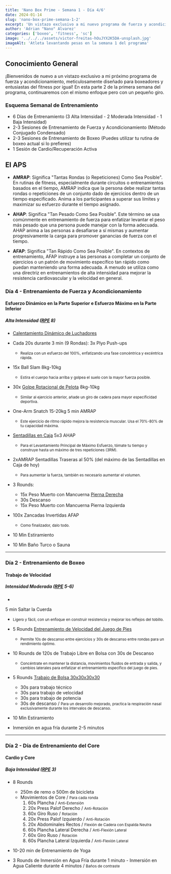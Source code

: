 ```yaml
---
title: 'Nano Box Prime - Semana 1 - Día 4/6'
date: 2024-01-14
slug: 'nano-box-prime-semana-1-2'
excerpt: 'Un vistazo exclusivo a mi nuevo programa de fuerza y acondicionamiento para boxeadores, diseñado para principiantes o cualquier persona que quiera probar.'
author: 'Adrian "Nano" Alvarez'
categories: ['boxeo', 'fitness', 'sc']
image: '../../../assets/victor-freitas-hOuJYX2K5DA-unsplash.jpg'
imageAlt: 'Atleta levantando pesas en la semana 1 del programa'
---
```


## Conocimiento General ##

¡Bienvenidos de nuevo a un vistazo exclusivo a mi próximo programa de fuerza y acondicionamiento, meticulosamente diseñado para boxeadores y entusiastas del fitness por igual! En esta parte 2 de la primera semana del programa, continuaremos con el mismo enfoque pero con un pequeño giro.

### Esquema Semanal de Entrenamiento ###

- 6 Días de Entrenamiento (3 Alta Intensidad - 2 Moderada Intensidad - 1 Baja Intensidad)
- 2-3 Sesiones de Entrenamiento de Fuerza y Acondicionamiento (Método Conjugado Condensado)
- 2-3 Sesiones de Entrenamiento de Boxeo (Puedes utilizar tu rutina de boxeo actual si lo prefieres)
- 1 Sesión de Cardio/Recuperación Activa

## El APS ##

 - <strong>AMRAP</strong>: Significa "Tantas Rondas (o Repeticiones) Como Sea Posible". En rutinas de fitness, especialmente durante circuitos o entrenamientos basados en el tiempo, AMRAP indica que la persona debe realizar tantas rondas o repeticiones de un conjunto dado de ejercicios dentro de un tiempo especificado. Anima a los participantes a superar sus límites y maximizar su esfuerzo durante el tiempo asignado.

- <strong>AHAP</strong>: Significa "Tan Pesado Como Sea Posible". Este término se usa comúnmente en entrenamiento de fuerza para enfatizar levantar el peso más pesado que una persona puede manejar con la forma adecuada. AHAP anima a las personas a desafiarse a sí mismas y aumentar progresivamente la carga para promover ganancias de fuerza con el tiempo.

- <strong>AFAP</strong>: Significa "Tan Rápido Como Sea Posible". En contextos de entrenamiento, AFAP instruye a las personas a completar un conjunto de ejercicios o un patrón de movimiento específico tan rápido como puedan manteniendo una forma adecuada. A menudo se utiliza como una directriz en entrenamientos de alta intensidad para mejorar la resistencia cardiovascular y la velocidad en general.

### Día 4 - Entrenamiento de Fuerza y Acondicionamiento ###
#### Esfuerzo Dinámico en la Parte Superior e Esfuerzo Máximo en la Parte Inferior ####
##### Alta Intensidad (<a href='https://danielpereiracoach.com/rpe-en-el-entrenamiento-de-fuerza/' target='_blank' class='text-white hover:text-muted-foreground duration-200 transition-colors'>RPE</a> 8) #####

- <a href='https://www.youtube.com/watch?v=ZndWEwFoU5I&t=204s&pp=ygUaZmlnaHRlciB3YXJtIHVwICBwaGlsIGRhcnU%3D' target='_blank' class='text-white hover:text-muted-foreground duration-200 transition-colors'>Calentamiento Dinámico de Luchadores</a>

- Cada 20s durante 3 min (9 Rondas): 3x Plyo Push-ups
  - <small>Realiza con un esfuerzo del 100%, enfatizando una fase concéntrica y excéntrica rápida.</small>

- 15x Ball Slam 8kg-10kg
  - <small>Estira el cuerpo hacia arriba y golpea el suelo con la mayor fuerza posible.</small>

- 30x <a href='https://youtu.be/-aVT9_BBkxk?si=p_S0AN_TyFxnR9vI' target='_blank' class='text-white hover:text-muted-foreground duration-200 transition-colors'>Golpe Rotacional de Pelota</a> 8kg-10kg
  - <small>Similar al ejercicio anterior, añade un giro de cadera para mayor especificidad deportiva.</small>

- One-Arm Snatch 15-20kg 5 min AMRAP
  - <small>Este ejercicio de ritmo rápido mejora la resistencia muscular. Usa el 70%-80% de tu capacidad máxima.</small>

- <a href='https://youtu.be/JYxj9fSe5yw?si=m6-DuVT-Ihe6wQL6' target='_blank' class='text-white hover:text-muted-foreground duration-200 transition-colors'>Sentadillas en Caja</a> 5x3 AHAP
  - <small>Para el Levantamiento Principal de Máximo Esfuerzo, tómate tu tiempo y construye hasta un máximo de tres repeticiones (3RM).</small>

- 2xAMRAP Sentadillas Traseras al 50% (del máximo de las Sentadillas en Caja de hoy)
  - <small>Para aumentar la fuerza, también es necesario aumentar el volumen.</small>

- 3 Rounds:
  - 15x Peso Muerto con Mancuerna <a href='https://youtu.be/a4Hn_8ktTTw?si=e7Ba-R9sUQQJ9oxA' target='_blank' class='text-white hover:text-muted-foreground duration-200 transition-colors'>Pierna Derecha</a>
  - 30s Descanso
  - 15x Peso Muerto con Mancuerna Pierna Izquierda

- 100x Zancadas Invertidas AFAP
  - <small>Como finalizador, dalo todo.</small>

- 10 Min Estiramiento

- 10 Min Baño Turco o Sauna

<hr class='w-1/2' />

### Día 2 - Entrenamiento de Boxeo ###
#### Trabajo de Velocidad ####
##### Intensidad Moderada (<a href='https://danielpereiracoach.com/rpe-en-el-entrenamiento-de-fuerza/' target='_blank' class='text-white hover:text-muted-foreground duration-200 transition-colors'>RPE</a> 5-6) #####

-

 5 min Saltar la Cuerda
  - <small>Ligero y fácil, con un enfoque en construir resistencia y mejorar los reflejos del tobillo.</small>

- 5 Rounds <a href='https://www.instagram.com/reel/C0eYSCAoyzY/?utm_source=ig_web_copy_link&igsh=MzRlODBiNWFlZA==' target='_blank' class='text-white hover:text-muted-foreground duration-200 transition-colors'>Entrenamiento de Velocidad del Juego de Pies</a>
  - <small>Permite 10s de descanso entre ejercicios y 30s de descanso entre rondas para un rendimiento óptimo.</small>

- 10 Rounds de 120s de Trabajo Libre en Bolsa con 30s de Descanso
  - <small>Concéntrate en mantener la distancia, movimientos fluidos de entrada y salida, y cambios laterales para enfatizar el entrenamiento específico del juego de pies.</small>

- 5 Rounds <a href='https://www.instagram.com/reel/Czi5ztIoqvk/?utm_source=ig_web_copy_link&igsh=MzRlODBiNWFlZA==' target='_blank' class='text-white hover:text-muted-foreground duration-200 transition-colors'>Trabajo de Bolsa 30x30x30x30</a>
  - 30s para trabajo técnico
  - 30s para trabajo de velocidad
  - 30s para trabajo de potencia
  - 30s de descanso / <small>Para un desarrollo mejorado, practica la respiración nasal exclusivamente durante los intervalos de descanso.</small>

- 10 Min Estiramiento

- Inmersión en agua fría durante 2-5 minutos

<hr class='w-1/2' />

### Día 2 - Día de Entrenamiento del Core ###
#### Cardio y Core ####
##### Baja Intensidad (<a href='https://danielpereiracoach.com/rpe-en-el-entrenamiento-de-fuerza/' target='_blank' class='text-white hover:text-muted-foreground duration-200 transition-colors'>RPE</a> 3) #####

- 8 Rounds
  - 250m de remo o 500m de bicicleta
  - Movimientos de Core / <small>Para cada ronda</small>
    1. 60s Plancha / <small>Anti-Extensión</small>
    2. 20x Press Palof Derecho / <small>Anti-Rotación</small>
    3. 60x Giro Ruso / <small>Rotación</small>
    4. 20x Press Palof Izquierdo / <small>Anti-Rotación</small>
    5. 20x Abdominales Rectos / <small>Flexión de Cadera con Espalda Neutra</small>
    6. 60s Plancha Lateral Derecha / <small>Anti-Flexión Lateral</small>
    7. 60x Giro Ruso / <small>Rotación</small>
    8. 60s Plancha Lateral Izquierda / <small>Anti-Flexión Lateral</small>

- 10-20 min de Entrenamiento de Yoga

- 3 Rounds de Inmersión en Agua Fría durante 1 minuto - Inmersión en Agua Caliente durante 4 minutos / <small>Baños de contraste</small>
